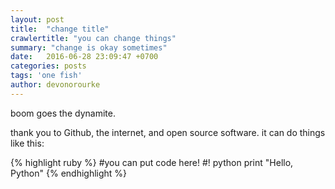 ```yaml
---
layout: post
title:  "change title"
crawlertitle: "you can change things"
summary: "change is okay sometimes"
date:   2016-06-28 23:09:47 +0700
categories: posts
tags: 'one fish'
author: devonorourke
---
```


boom goes the dynamite.  

thank you to Github, the internet, and open source software. it can do things like this:  

{% highlight ruby %}
#you can put code here!
#! python
print "Hello, Python"
{% endhighlight %}

